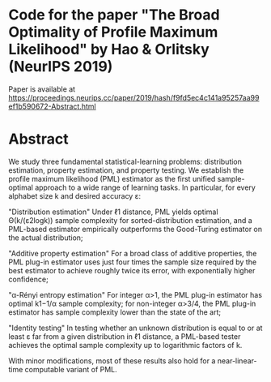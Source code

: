 # Code for the paper "The Broad Optimality of Profile Maximum Likelihood" by Hao & Orlitsky (NeurIPS 2019)
Paper is available at https://proceedings.neurips.cc/paper/2019/hash/f9fd5ec4c141a95257aa99ef1b590672-Abstract.html

# Abstract
We study three fundamental statistical-learning problems: distribution estimation, property estimation, and property testing. We establish the profile maximum likelihood (PML) estimator as the first unified sample-optimal approach to a wide range of learning tasks. In particular, for every alphabet size k and desired accuracy ε:

"Distribution estimation"  Under ℓ1 distance, PML yields optimal Θ(k/(ε2logk)) sample complexity for sorted-distribution estimation, and a PML-based estimator empirically outperforms the Good-Turing estimator on the actual distribution;

"Additive property estimation"  For a broad class of additive properties, the PML plug-in estimator uses just four times the sample size required by the best estimator to achieve roughly twice its error, with exponentially higher confidence;

"α-Rényi entropy estimation"  For integer α>1, the PML plug-in estimator has optimal k1−1/α sample complexity; for non-integer α>3/4, the PML plug-in estimator has sample complexity lower than the state of the art;

"Identity testing"  In testing whether an unknown distribution is equal to or at least ε far from a given distribution in ℓ1 distance, a PML-based tester achieves the optimal sample complexity up to logarithmic factors of k.

With minor modifications, most of these results also hold for a near-linear-time computable variant of PML.

